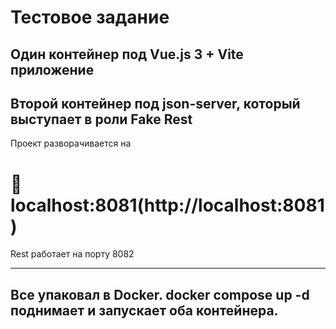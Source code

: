 # Тестовое задание

## Один контейнер под Vue.js 3 + Vite приложение
## Второй контейнер под json-server, который выступает в роли Fake Rest

Проект разворачивается на 
# :link: localhost:8081(http://localhost:8081)
Rest работает на порту 8082

---
Все упаковал в Docker. docker compose up -d поднимает и запускает оба контейнера.
---